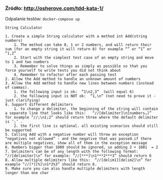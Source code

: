 ### Źródło: http://osherove.com/tdd-kata-1/

Odpalanie testów: `docker-compose up`

    String Calculator
    
    1. Create a simple String calculator with a method int Add(string numbers)
        1. The method can take 0, 1 or 2 numbers, and will return their sum (for an empty string it will return 0) for example “” or “1” or “1,2”
        2. Start with the simplest test case of an empty string and move to 1 and two numbers
        3. Remember to solve things as simply as possible so that you force yourself to write tests you did not think about
        4. Remember to refactor after each passing test
    2. Allow the Add method to handle an unknown amount of numbers
    3. Allow the Add method to handle new lines between numbers (instead of commas).
        1. the following input is ok:  “1\n2,3”  (will equal 6)
        2. the following input is NOT ok:  “1,\n” (not need to prove it - just clarifying)   
    4. Support different delimiters
        1. to change a delimiter, the beginning of the string will contain a separate line that looks like this:   “//[delimiter]\n[numbers…]” for example “//;\n1;2” should return three where the default delimiter is ‘;’ .
        2. the first line is optional. all existing scenarios should still be supported
    5. Calling Add with a negative number will throw an exception “negatives not allowed” - and the negative that was passed.if there are multiple negatives, show all of them in the exception message 
    6. Numbers bigger than 1000 should be ignored, so adding 2 + 1001  = 2
    7. Delimiters can be of any length with the following format:  “//[delimiter]\n” for example: “//[***]\n1***2***3” should return 6
    8. Allow multiple delimiters like this:  “//[delim1][delim2]\n” for example “//[*][%]\n1*2%3” should return 6.
    9. Make sure you can also handle multiple delimiters with length longer than one char
